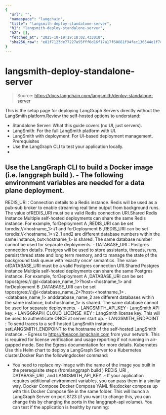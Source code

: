 ```yaml
---
{
  "url": "",
  "namespace": "langchain",
  "title": "langsmith-deploy-standalone-server",
  "h1": "langsmith-deploy-standalone-server",
  "h2": [],
  "fetched_at": "2025-10-19T19:18:02.433010",
  "sha256_raw": "e81f7123de77227a95fff6d16f17a17f60881f94fac136544e1f7c74c2e4522d"
}
---
```


# langsmith-deploy-standalone-server

> Source: https://docs.langchain.com/langsmith/deploy-standalone-server

This is the setup page for deploying LangGraph Servers directly without the LangSmith platform.Review the self-hosted options to understand:
- Standalone Server: What this guide covers (no UI, just servers).
- LangSmith: For the full LangSmith platform with UI.
- LangSmith with deployment: For UI-based deployment management.
Prerequisites
- Use the LangGraph CLI to test your application locally.
-
Use the LangGraph CLI to build a Docker image (i.e.
langgraph build
). - The following environment variables are needed for a data plane deployment.
-
REDIS_URI
: Connection details to a Redis instance. Redis will be used as a pub-sub broker to enable streaming real time output from background runs. The value ofREDIS_URI
must be a valid Redis connection URI.Shared Redis Instance Multiple self-hosted deployments can share the same Redis instance. For example, forDeployment A
,REDIS_URI
can be set toredis://<hostname_1>:<port>/1
and forDeployment B
,REDIS_URI
can be set toredis://<hostname_1>:<port>/2
.1
and2
are different database numbers within the same instance, but<hostname_1>
is shared. The same database number cannot be used for separate deployments. -
DATABASE_URI
: Postgres connection details. Postgres will be used to store assistants, threads, runs, persist thread state and long term memory, and to manage the state of the background task queue with ‘exactly once’ semantics. The value ofDATABASE_URI
must be a valid Postgres connection URI.Shared Postgres Instance Multiple self-hosted deployments can share the same Postgres instance. For example, forDeployment A
,DATABASE_URI
can be set topostgres://<user>:<password>@/<database_name_1>?host=<hostname_1>
and forDeployment B
,DATABASE_URI
can be set topostgres://<user>:<password>@/<database_name_2>?host=<hostname_1>
.<database_name_1>
anddatabase_name_2
are different databases within the same instance, but<hostname_1>
is shared. The same database cannot be used for separate deployments. -
LANGSMITH_API_KEY
: LangSmith API key. -
LANGGRAPH_CLOUD_LICENSE_KEY
: LangSmith license key. This will be used to authenticate ONCE at server start up. -
LANGSMITH_ENDPOINT
: To send traces to a self-hosted LangSmith instance, setLANGSMITH_ENDPOINT
to the hostname of the self-hosted LangSmith instance. -
Egress to
https://beacon.langchain.com
from your network. This is required for license verification and usage reporting if not running in air-gapped mode. See the Egress documentation for more details.
Kubernetes
Use this Helm chart to deploy a LangGraph Server to a Kubernetes cluster.Docker
Run the followingdocker
command:
- You need to replace
my-image
with the name of the image you built in the prerequisite steps (fromlanggraph build
)
REDIS_URI
, DATABASE_URI
, and LANGSMITH_API_KEY
.- If your application requires additional environment variables, you can pass them in a similar way.
Docker Compose
Docker Compose YAML file:docker compose up
with this Docker Compose file in the same folder.
This will launch a LangGraph Server on port 8123
(if you want to change this, you can change this by changing the ports in the langgraph-api
volume). You can test if the application is healthy by running: